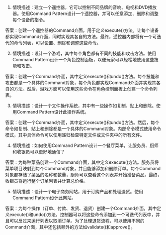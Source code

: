 

1. 情境描述：建立一个遥控器，它可以控制不同品牌的音响、电视和DVD播放器。使用Command Pattern设计一个遥控器，并可以任意添加、删除和调整每个设备的指令。

答案：创建一个遥控器的Command介面，用于定义execute()方法。让每个设备都实现Command介面，同时实现其各自的方法。最终，遥控器内部将有一个可迭代的命令列表，可以设置、删除和调整这些命令。

2. 情境描述：设计一个游戏，其中每个角色都有不同的技能和攻击方法。使用Command Pattern设计一个角色控制面板，以便玩家可以轻松地使用这些技能和攻击。

答案：创建一个Command介面，其中定义execute()和undo()方法。每个技能和攻击都是一个具体的Command对象，每个角色都实现Command介面并实现其各自的方法。然后，游戏方面可以使用这些命令在角色控制面板上创建一个命令列表。

3. 情境描述：设计一个文件操作系统，其中有一些操作如复制、贴上和删除。使用Command Pattern设计此操作系统。

答案：创建一个Command介面，其中定义execute()和undo()方法。然后，每个命令如复制、贴上和删除都是一个具体的Command对象。内部命令模式使用命令模式，其中具体命令可以使用递归检查特定文件或文件夹中的所有文件。

4. 情境描述：如何使用Command Pattern设计一个餐厅菜单，让服务员、厨师和收银员可以更好地通信？

答案：为每种菜品创建一个Command介面，其中定义execute()方法。服务员将菜单项目映射到每个Command对象，并且能够添加和删除订单。每个Command对象都存储了菜品的名称和数量，厨师可以查看这个列表并开始准备菜品。最终，收银员将运行整个订单列表并计算总价格。

5. 情境描述：设计一个电子商务网站，用于订购产品和处理退货。使用Command Pattern设计此网站。

答案：为每个操作（订单、付款、发货、退货）创建一个Command介面，其中定义execute()和undo()方法。控制器可以将这些命令添加到一个可迭代列表中，并且可以反过来运行列表以取消订单。为了处理退货流程，可以使用不同的Command介面，其中还包括额外的方法如validate()和approve()。